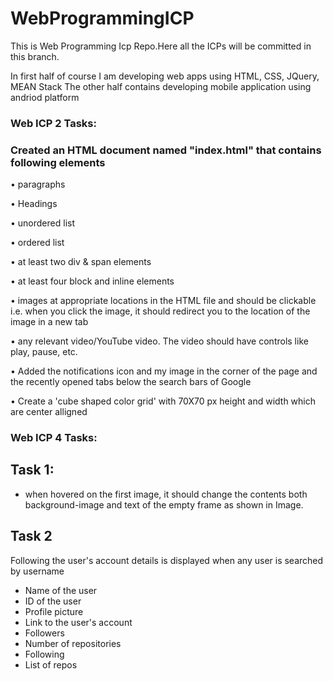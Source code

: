 # WebProgrammingICP

This is Web Programming Icp Repo.Here all the ICPs will be committed in this branch.

In first half of course I am developing web apps using HTML, CSS, JQuery, MEAN Stack
The other half contains developing mobile application using andriod platform

### Web ICP 2 Tasks:

### Created an HTML document named "index.html" that contains following elements
•	paragraphs 

•	Headings

•	unordered list

•	ordered list

•	at least two div & span elements

•	at least four block and inline elements

•	images at appropriate locations in the HTML file and should be clickable i.e. when you click the image, it should redirect you to the location of the image in a new tab

•	any relevant video/YouTube video. The video should have controls like play, pause, etc.

•	Added the notifications icon and my image in the corner of the page and the recently opened tabs below the search bars of Google

•	Create a 'cube shaped color grid' with 70X70 px height and width which are center alligned

### Web ICP 4 Tasks:

## Task 1: 

* when hovered on the first image, it should change the contents both background-image and text of the empty frame as shown in Image.

## Task 2

Following the user's account details is displayed when any user is searched by username
* Name of the user
* ID of the user
* Profile picture
* Link to the user's account
* Followers
* Number of repositories 
* Following 
* List of repos
